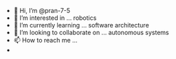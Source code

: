 - 👋 Hi, I’m @pran-7-5
- 👀 I’m interested in ... robotics
- 🌱 I’m currently learning ... software architecture
- 💞️ I’m looking to collaborate on ... autonomous systems
- 📫 How to reach me ... 
- 

<!---
pkr-7/pkr-7 is a ✨ special ✨ repository because its `README.md` (this file) appears on your GitHub profile.
You can click the Preview link to take a look at your changes.
--->
